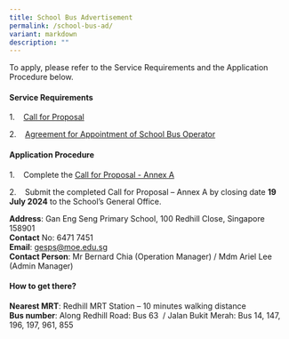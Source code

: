 ```yaml
---
title: School Bus Advertisement
permalink: /school-bus-ad/
variant: markdown
description: ""
---
```

To apply, please refer to the Service Requirements and the Application Procedure below.

#### **Service Requirements**

1.&nbsp;&nbsp;&nbsp; [Call for Proposal](/files/ATTACHMENT_1_Call_for_Proposals_by_School__Version_June_2023____GESPS_for_2025_2026.pdf)

2.&nbsp;&nbsp;&nbsp; [Agreement for Appointment of School Bus Operator](/files/ATTACHMENT_3_Agreement_for_Appointment_of_School_Bus_Operator__Version_June_2023____GESPS_for_2025.pdf)

#### **Application Procedure**

1.&nbsp;&nbsp;&nbsp; Complete the [Call for Proposal - Annex A](/files/ATTACHMENT_2_Call_for_Proposal___Annex_A__Version_June_2023____GESPS_for_2025.pdf)

2.&nbsp;&nbsp;&nbsp; Submit the completed Call for Proposal – Annex A by closing date **19 July 2024** to the School’s General Office.

**Address**: Gan Eng Seng Primary School, 100 Redhill Close, Singapore 158901  
**Contact**&nbsp;No: 6471 7451  
**Email**:&nbsp;[gesps@moe.edu.sg](mailto:gesps@moe.edu.sg)<br>
**Contact Person**:  Mr Bernard Chia (Operation Manager) / Mdm Ariel Lee (Admin Manager)

#### **How to get there?**

**Nearest MRT**: Redhill MRT Station – 10 minutes walking distance  
**Bus number**: Along Redhill Road: Bus 63&nbsp; / Jalan Bukit Merah: Bus 14, 147, 196, 197, 961, 855